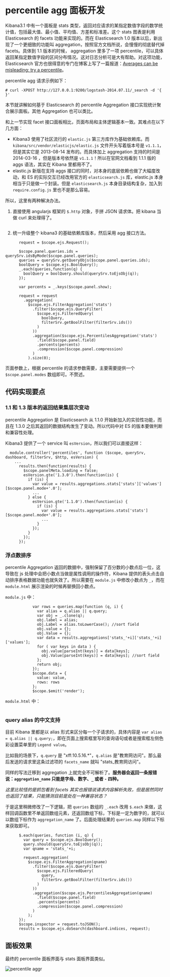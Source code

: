 # percentile agg 面板开发

Kibana3.1 中有一个面板是 stats 类型，返回对应请求的某指定数值字段的数学统计值，包括最大值、最小值、平均值、方差和标准差。这个 stats 图表是利用 Elasticsearch 的 facets 功能来实现的。而在 Elasticsearch 1.0 版本以后，新出现了一个更细致的功能叫 aggregation，按照官方文档所说，会慢慢的彻底替代掉 facets。具体到 1.1 版本的时候， aggregation 里多了一项 percentile，可以具体返回某指定数值字段的区间分布情况。这对日志分析可是大有帮助。对这项功能，Elasticsearch 官方也很得意的专门在博客上写了一篇报道：[Averages can be misleading: try a percentile](http://www.elasticsearch.org/blog/averages-can-dangerous-use-percentile/)。

percentile agg 请求示例如下：

```
# curl -XPOST http://127.0.0.1:9200/logstash-2014.07.11/_search -d '{
}'
```

本节就讲解如何基于 Elasticsearch 的 percentile Aggregation 接口实现统计聚合展示面板。其他 Aggregation 也可以类比。

和上一节实现 facet 接口面板相比，页面布局和主体逻辑基本一致。其难点在以下几方面：

* Kibana3 使用了社区流行的 `elastic.js` 第三方库作为基础依赖库。而 `kibana/src/vendor/elasticjs/elastic.js` 文件开头写着版本号是 `v1.1.1`，但是其实它是 2013-08-14 发布的。而具体加上 aggregation 支持的时间是 2014-03-16 ，但是版本号依然是 `v1.1.1`！所以在官网文档看到 1.1.1 版的 aggs 语法，其实在 Kibana 里都用不了。
* elastic.js 新版在支持 aggs 接口的同时，对本身的底层依赖也做了大幅度改动，和 ES 的实际交互已经改用官方的 `elasticsearch.js` 库，elastic.js 本身相当于只是做一个封装。但是 `elasticsearch.js` 本身目录结构复杂，加入到 `require.config.js` 里也不是那么容易。

所以，这里有两种解决办法。

1. 直接使用 angularjs 框架的 `$.http` 对象，手拼 JSON 请求体。把 kibana 当做 curl 来处理得了。

```
```

2. 统一升级整个 kibana3 的基础依赖库版本，然后采用 agg 接口方法。

```
      request = $scope.ejs.Request();

      $scope.panel.queries.ids = querySrv.idsByMode($scope.panel.queries);
      queries = querySrv.getQueryObjs($scope.panel.queries.ids);
      boolQuery = $scope.ejs.BoolQuery();
      _.each(queries,function(q) {
        boolQuery = boolQuery.should(querySrv.toEjsObj(q));
      });

      var percents = _.keys($scope.panel.show);

      request = request
        .aggregation(
          $scope.ejs.FilterAggregation('stats')
            .filter($scope.ejs.QueryFilter(
              $scope.ejs.FilteredQuery(
                boolQuery,
                filterSrv.getBoolFilter(filterSrv.ids())
              )
            ))
            .aggregation($scope.ejs.PercentilesAggregation('stats')
              .field($scope.panel.field)
              .percents(percents)
              .compression($scope.panel.compression)
            )
          ).size(0);
```

页面参数上，根据 percentile 的请求参数需要，主要需要提供一个 `$scope.panel.modes` 数组即可。不赘述。

## 代码实现要点

### 1.1 和 1.3 版本的返回结果集层次变动

percentile Aggregation 是 Elasticsearch 从 1.1.0 开始新加入的实验性功能，而且在 1.3.0 之后其返回的数据结构发生了变动。所以代码中对 ES 的版本要做判断和兼容性处理。

Kibana3 提供了一个 service 叫 `esVersion`，所以我们可以直接这样：

```
  module.controller('percentiles', function ($scope, querySrv, dashboard, filterSrv, $http, esVersion) {
    ...
      results.then(function(results) {
        $scope.panelMeta.loading = false;
        esVersion.gte('1.3.0').then(function(is) {
          if (is) {
            var value = results.aggregations.stats['stats']['values'][$scope.panel.mode+'.0'];
            ...
          } else {
            esVersion.gte('1.1.0').then(function(is) {
              if (is) {
                var value = results.aggregations.stats['stats'][$scope.panel.mode+'.0'];
                ...
              }
            });
          }
        });
      });
```

### 浮点数排序

percentile Aggregation 返回的数据中，强制保留了百分数的小数点后一位，这导致在 js 处理中会把小数点当做是属性调用的操作符，Kibana 提供的表头点击自动排序表格数据功能也就失效了。所以需要在 `module.js` 中修改小数点为 `_`，而在 `module.html` 展示渲染的时候再替换回小数点。

`module.js` 中：

```
            var rows = queries.map(function (q, i) {
              var alias = q.alias || q.query;
              var obj = _.clone(q);
              obj.label = alias;
              obj.Label = alias.toLowerCase(); //sort field
              obj.value = {};
              obj.Value = {};
              var data = results.aggregations['stats_'+i]['stats_'+i]['values'];
              for ( var keys in data ) {
                obj.value[parseInt(keys)] = data[keys];
                obj.Value[parseInt(keys)] = data[keys]; //sort field
              };
              return obj;
            });
            $scope.data = {
              value: value,
              rows: rows
            };
            $scope.$emit('render');
```

`module.html` 中：

```
```

### query alias 的中文支持

目前 Kibana 里都是以 alias 形式来区分每一个子请求的，具体内容是 `var alias = q.alias || q.query;`，即在页面上搜索框里写的查询语句或者是搜索框左侧色彩设置菜单里的 `Legend value`。

比如我的场景下，`q.query` 是 "xff:10.5.16.\*"，`q.alias` 是"教育网访问"。那么最后发送的请求里这条过滤项的 `facets_name` 就叫 "stats\_教育网访问"。

同样的写法迁移到 aggregation 上就完全不可解析了。**服务器会返回一条报错说：`aggregation_name` 只能是字母、数字、`_` 或者 `-` 四种。**

*这里比较怪的是抓包看到 facets 其实也报错说请求内容解析失败，但是居然同时也返回了结果，只能猜测目前是处在一种兼容状态？*

于是这里稍微修改了一下逻辑，把 `queries` 数组的 `_.each` 改用 `$.each` 来做，这样回调函数里不单返回数组元素，还返回数组下标，下标是一定为数字的，就可以以数组下标作为 `aggregation_name` 了。后面处理结果的 `queries.map` 同样以下标来获取即可。

```
      $.each(queries, function (i, q) {
        var query = $scope.ejs.BoolQuery();
        query.should(querySrv.toEjsObj(q));
        var qname = 'stats_'+i;

        request.aggregation(
          $scope.ejs.FilterAggregation(qname)
            .filter($scope.ejs.QueryFilter(
              $scope.ejs.FilteredQuery(
                query,
                filterSrv.getBoolFilter(filterSrv.ids())
              )
            ))
            .aggregation($scope.ejs.PercentilesAggregation(qname)
              .field($scope.panel.field)
              .percents(percents)
              .compression($scope.panel.compression)
            )
          );
      });
      $scope.inspector = request.toJSON();
      results = $scope.ejs.doSearch(dashboard.indices, request);
```

## 面板效果

最终的 percentile 面板界面与 stats 面板界面类似。

![percentile aggr](http://ww4.sinaimg.cn/large/3dbd9afatw1eh4kh2se8lj209m093aai.jpg)
